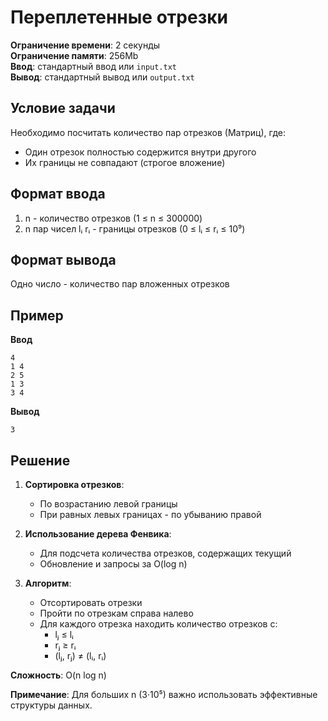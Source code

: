 # Переплетенные отрезки

**Ограничение времени**: 2 секунды  
**Ограничение памяти**: 256Mb  
**Ввод**: стандартный ввод или `input.txt`  
**Вывод**: стандартный вывод или `output.txt`

## Условие задачи
Необходимо посчитать количество пар отрезков (Матриц), где:
- Один отрезок полностью содержится внутри другого
- Их границы не совпадают (строгое вложение)

## Формат ввода
1. n - количество отрезков (1 ≤ n ≤ 300000)
2. n пар чисел lᵢ rᵢ - границы отрезков (0 ≤ lᵢ ≤ rᵢ ≤ 10⁹)

## Формат вывода
Одно число - количество пар вложенных отрезков

## Пример
**Ввод**  
```
4
1 4
2 5
1 3
3 4
```

**Вывод**  
```
3
```

## Решение
1. **Сортировка отрезков**:
   - По возрастанию левой границы
   - При равных левых границах - по убыванию правой

2. **Использование дерева Фенвика**:
   - Для подсчета количества отрезков, содержащих текущий
   - Обновление и запросы за O(log n)

3. **Алгоритм**:
   - Отсортировать отрезки
   - Пройти по отрезкам справа налево
   - Для каждого отрезка находить количество отрезков с:
     - lⱼ ≤ lᵢ
     - rⱼ ≥ rᵢ
     - (lⱼ, rⱼ) ≠ (lᵢ, rᵢ)

**Сложность**: O(n log n)

**Примечание**: Для больших n (3·10⁵) важно использовать эффективные структуры данных.